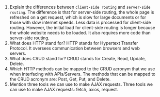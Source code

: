1.  Explain the differences between `client-side routing` and `server-side routing`.
The difference is that for server-side routing, the whole page is refreshed on a get request, which is slow for large documents or for those with slow internet speeds. Less data is processed for client-side routing. However, the initial load for client-side routing is longer because the whole website needs to be loaded. It also requires more code than server-side routing.
2.  What does HTTP stand for?
HTTP stands for Hypertext Transfer Protocol. It oversees communication between browsers and web servers.
3.  What does CRUD stand for?
CRUD stands for Create, Read, Update, Delete. 
4.  Which HTTP methods can be mapped to the CRUD acronym that we use when interfacing with APIs/Servers.
The methods that can be mapped to the CRUD acronym are: Post, Get, Put, and Delete.
5.  Mention three tools we can use to make AJAX requests.
Three tools we can use to make AJAX requests: fetch, axios, request.